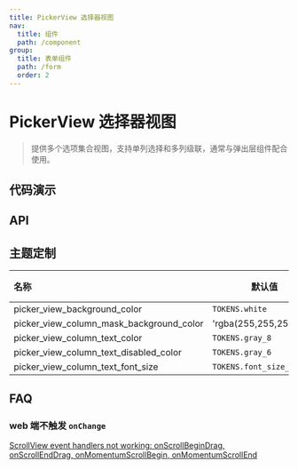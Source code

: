 ```yaml
---
title: PickerView 选择器视图
nav:
  title: 组件
  path: /component
group:
  title: 表单组件
  path: /form
  order: 2
---
```


# PickerView 选择器视图

> 提供多个选项集合视图，支持单列选择和多列级联，通常与弹出层组件配合使用。

## 代码演示

<code src="./__fixtures__/basic.tsx"></code>

## API

## 主题定制

| 名称                                     | 默认值                  | 描述 |
| :--------------------------------------- | ----------------------- | ---- |
| picker_view_background_color             | `TOKENS.white`          | -    |
| picker_view_column_mask_background_color | 'rgba(255,255,255,0.8)' | -    |
| picker_view_column_text_color            | `TOKENS.gray_8`         | -    |
| picker_view_column_text_disabled_color   | `TOKENS.gray_6`         | -    |
| picker_view_column_text_font_size        | `TOKENS.font_size_5`    | -    |

## FAQ

### web 端不触发 `onChange`

[ScrollView event handlers not working: onScrollBeginDrag, onScrollEndDrag, onMomentumScrollBegin, onMomentumScrollEnd](https://github.com/necolas/react-native-web/issues/2249)
